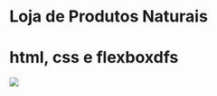 # Loja de Produtos Naturais

# html, css e flexboxdfs
<img src="https://raw.githubusercontent.com/dieegobs/loja-de-produtos-naturais/refs/heads/main/images/Site.png"/>



